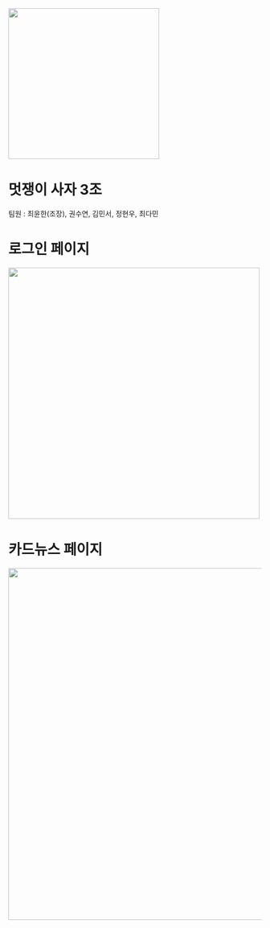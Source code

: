 <img src="https://user-images.githubusercontent.com/92968138/168068896-83405670-9efc-4faf-9501-4e256db5fda0.jpg" width="300">

# 멋쟁이 사자 3조

팀원 : 최윤한(조장), 권수연, 김민서, 정현우, 최다민



# 로그인 페이지
<img src="https://user-images.githubusercontent.com/92968138/168069263-a503b68c-e430-4c3f-a6e1-2d39d9093f8f.png" width="500">

# 카드뉴스 페이지
<img src="https://user-images.githubusercontent.com/92968138/168069440-1980e8f7-978e-4ae8-aa72-8f9fd86984f5.png"
width="700">
